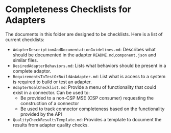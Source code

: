 # Completeness Checklists for Adapters

The documents in this folder are designed to be checklists.  Here is a list of
current checklists:
* `AdapterDescriptionAndDocumentationGuidelines.md`: Describes what should be
 documented in the adapter `README.md`,`component.json` and similar files.
* `DesiredAdapterBehaviors.md`: Lists what behaviors should be present in a
 complete adaptor.
* `RequirementsToTestOrBuildAnAdapter.md`: List what is access to a system is
 required to build or test an adapter.
* `AdapterGoalChecklist.md`: Provide a menu of functionality that could exist in a
connector.  Can be used to:
  * Be provided to a non-CSP MSE (CSP consumer) requesting the construction of a
connector
  * Be used to track connector completeness based on the functionality provided by
the API
* `QualityCheckResultsTemplate.md`: Provides a template to document the results from adapter quality checks.
